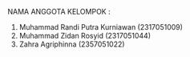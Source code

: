 NAMA ANGGOTA KELOMPOK :
1. Muhammad Randi Putra Kurniawan (2317051009)
2. Muhammad Zidan Rosyid (2317051044)
3. Zahra Agriphinna (2357051022)
